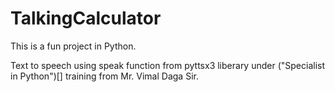 # TalkingCalculator
This is a fun project in Python.

Text to speech using speak function from pyttsx3 liberary under ("Specialist in Python")[] training from Mr. Vimal Daga Sir.

